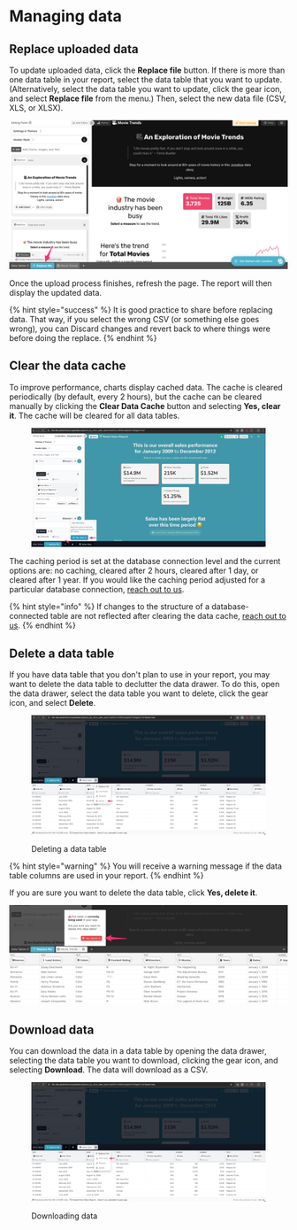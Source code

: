 # Managing data

## Replace uploaded data

To update uploaded data, click the **Replace file** button. If there is more than one data table in your report, select the data table that you want to update. (Alternatively, select the data table you want to update, click the gear icon, and select **Replace file** from the menu.) Then, select the new data file (CSV, XLS, or XLSX).&#x20;

![Select the Replace file button to update a data table](<../../.gitbook/assets/image (315).png>)

Once the upload process finishes, refresh the page. The report will then display the updated data.&#x20;

{% hint style="success" %}
It is good practice to share before replacing data. That way, if you select the wrong CSV (or something else goes wrong), you can Discard changes and revert back to where things were before doing the replace.
{% endhint %}

## Clear the data cache

To improve performance, charts display cached data. The cache is cleared periodically (by default, every 2 hours), but the cache can be cleared manually by clicking the **Clear Data Cache** button and selecting **Yes, clear it**. The cache will be cleared for all data tables.&#x20;

<figure><img src="../../.gitbook/assets/image (522).png" alt=""><figcaption></figcaption></figure>

The caching period is set at the database connection level and the current options are: no caching, cleared after 2 hours, cleared after 1 day, or cleared after 1 year. If you would like the caching period adjusted for a particular database connection, [reach out to us](../../getting-started/reach-out-to-us.md).&#x20;

{% hint style="info" %}
If changes to the structure of a database-connected table are not reflected after clearing the data cache, [reach out to us](../../getting-started/reach-out-to-us.md).&#x20;
{% endhint %}

## Delete a data table

If you have data table that you don't plan to use in your report, you may want to delete the data table to declutter the data drawer. To do this, open the data drawer, select the data table you want to delete, click the gear icon, and select **Delete**.

<figure><img src="../../.gitbook/assets/image (524).png" alt=""><figcaption><p>Deleting a data table</p></figcaption></figure>

{% hint style="warning" %}
You will receive a warning message if the data table columns are used in your report.&#x20;
{% endhint %}

If you are sure you want to delete the data table, click **Yes, delete it**.

![A warning message appears if you attempt to delete a data table that is used in the report](<../../.gitbook/assets/image (114).png>)

## Download data

You can download the data in a data table by opening the data drawer, selecting the data table you want to download, clicking the gear icon, and selecting **Download**. The data will download as a CSV.

<figure><img src="../../.gitbook/assets/image (523).png" alt=""><figcaption><p>Downloading data</p></figcaption></figure>

